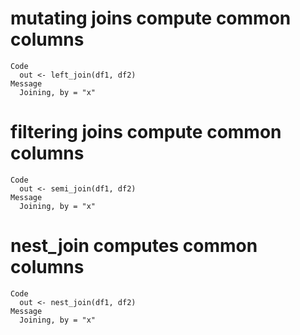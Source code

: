 # mutating joins compute common columns

    Code
      out <- left_join(df1, df2)
    Message
      Joining, by = "x"

# filtering joins compute common columns

    Code
      out <- semi_join(df1, df2)
    Message
      Joining, by = "x"

# nest_join computes common columns

    Code
      out <- nest_join(df1, df2)
    Message
      Joining, by = "x"

